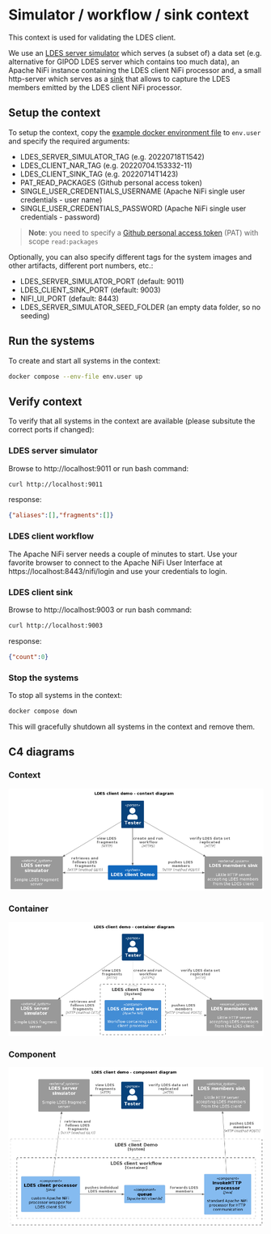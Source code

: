 # Simulator / workflow / sink context
This context is used for validating the LDES client.

We use an [LDES server simulator](/ldes-server-simulator/README.md) which serves (a subset of) a data set (e.g. alternative for GIPOD LDES server which contains too much data), an Apache NiFi instance containing the LDES client NiFi processor and, a small http-server which serves as a [sink](/ldes-client-sink/README.md) that allows to capture the LDES members emitted by the LDES client NiFi processor.

## Setup the context
To setup the context, copy the [example docker environment file](./.env) to `env.user` and specify the required arguments:
* LDES_SERVER_SIMULATOR_TAG (e.g. 20220718T1542)
* LDES_CLIENT_NAR_TAG (e.g. 20220704.153332-11)
* LDES_CLIENT_SINK_TAG (e.g. 20220714T1423)
* PAT_READ_PACKAGES (Github personal access token)
* SINGLE_USER_CREDENTIALS_USERNAME (Apache NiFi single user credentials - user name)
* SINGLE_USER_CREDENTIALS_PASSWORD (Apache NiFi single user credentials - password)

> **Note**: you need to specify a [Github personal access token](https://docs.github.com/en/authentication/keeping-your-account-and-data-secure/creating-a-personal-access-token) (PAT) with scope `read:packages`

Optionally, you can also specify different tags for the system images and other artifacts, different port numbers, etc.:
* LDES_SERVER_SIMULATOR_PORT (default: 9011)
* LDES_CLIENT_SINK_PORT (default: 9003)
* NIFI_UI_PORT (default: 8443)
* LDES_SERVER_SIMULATOR_SEED_FOLDER (an empty data folder, so no seeding)

## Run the systems
To create and start all systems in the context:
```bash
docker compose --env-file env.user up
```

## Verify context
To verify that all systems in the context are available (please subsitute the correct ports if changed):

### LDES server simulator
Browse to http://localhost:9011 or run bash command:
```bash
curl http://localhost:9011
```
response:
```json
{"aliases":[],"fragments":[]}
```

### LDES client workflow
The Apache NiFi server needs a couple of minutes to start. Use your favorite browser to connect to the Apache NiFi User Interface at https://localhost:8443/nifi/login and use your credentials to login.

### LDES client sink
Browse to http://localhost:9003 or run bash command:
```bash
curl http://localhost:9003
```
response:
```json
{"count":0}
```

### Stop the systems
To stop all systems in the context:
```bash
docker compose down
```
This will gracefully shutdown all systems in the context and remove them.

## C4 diagrams

### Context
![context](./artwork/demo-ldes-client.context.png)

### Container
![container](./artwork/demo-ldes-client.container.png)

### Component
![component](./artwork/demo-ldes-client.component.png)
